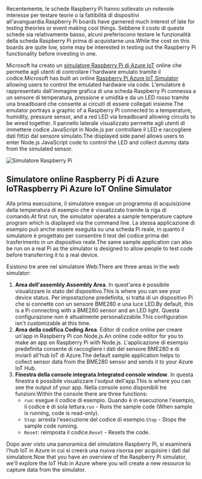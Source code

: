 <span data-ttu-id="0f03e-101">Recentemente, le schede Raspberry Pi hanno sollevato un notevole interesse per testare teorie o la fattibilità di dispositivi all'avanguardia.</span><span class="sxs-lookup"><span data-stu-id="0f03e-101">Raspberry Pi boards have garnered much interest of late for testing theories or event making cool things.</span></span> <span data-ttu-id="0f03e-102">Sebbene il costo di queste schede sia relativamente basso, alcuni preferiscono testare le funzionalità della scheda Raspberry Pi prima di acquistarne una.</span><span class="sxs-lookup"><span data-stu-id="0f03e-102">While the cost on this boards are quite low, some may be interested in testing out the Raspberry Pi functionality before investing in one.</span></span>

<span data-ttu-id="0f03e-103">Microsoft ha creato un [simulatore Raspberry Pi di Azure IoT](https://azure-samples.github.io/raspberry-pi-web-simulator?azure-portal=true) online che permette agli utenti di controllare l'hardware emulato tramite il codice.</span><span class="sxs-lookup"><span data-stu-id="0f03e-103">Microsoft has built an online [Raspberry Pi Azure IoT Simulator](https://azure-samples.github.io/raspberry-pi-web-simulator?azure-portal=true) allowing users to control the emulated hardware via code.</span></span> <span data-ttu-id="0f03e-104">L'emulatore è rappresentato dall'immagine grafica di una scheda Raspberry Pi connessa a un sensore di temperatura, pressione e umidità e da un LED rosso tramite una breadboard che consente ai circuiti di essere collegati insieme.</span><span class="sxs-lookup"><span data-stu-id="0f03e-104">The emulator portrays a graphic of a Raspberry Pi connected to a temperature, humidity, pressure sensor, and a red LED via breadboard allowing circuits to be wired together.</span></span> <span data-ttu-id="0f03e-105">Il pannello laterale visualizzato permette agli utenti di immettere codice JavaScript in Node.js per controllare il LED e raccogliere dati fittizi dal sensore simulato.</span><span class="sxs-lookup"><span data-stu-id="0f03e-105">The displayed side panel allows users to enter Node.js JavaScript code to control the LED and collect dummy data from the simulated sensor.</span></span>

![Simulatore Raspberry Pi](../media/RaspberryPiSimulator.png)

## <a name="raspberry-pi-azure-iot-online-simulator"></a><span data-ttu-id="0f03e-107">Simulatore online Raspberry Pi di Azure IoT</span><span class="sxs-lookup"><span data-stu-id="0f03e-107">Raspberry Pi Azure IoT Online Simulator</span></span>

<span data-ttu-id="0f03e-108">Alla prima esecuzione, il simulatore esegue un programma di acquisizione della temperatura di esempio che è visualizzato tramite la riga di comando.</span><span class="sxs-lookup"><span data-stu-id="0f03e-108">At first run, the simulator operates a sample temperature capture program which is displayed via the command line.</span></span> <span data-ttu-id="0f03e-109">La stessa applicazione di esempio può anche essere eseguita su una scheda Pi reale, in quanto il simulatore è progettato per consentire il test del codice prima del trasferimento in un dispositivo reale.</span><span class="sxs-lookup"><span data-stu-id="0f03e-109">The same sample application can also be run on a real Pi as the simulator is designed to allow people to test code before transferring it to a real device.</span></span>

<span data-ttu-id="0f03e-110">Esistono tre aree nel simulatore Web:</span><span class="sxs-lookup"><span data-stu-id="0f03e-110">There are three areas in the web simulator:</span></span>

1. <span data-ttu-id="0f03e-111">**Area dell'assembly**.</span><span class="sxs-lookup"><span data-stu-id="0f03e-111">**Assembly Area**.</span></span> <span data-ttu-id="0f03e-112">In quest'area è possibile visualizzare lo stato del dispositivo.</span><span class="sxs-lookup"><span data-stu-id="0f03e-112">This is where you can see your device status.</span></span> <span data-ttu-id="0f03e-113">Per impostazione predefinita, si tratta di un dispositivo Pi che si connette con un sensore BME280 e una luce LED.</span><span class="sxs-lookup"><span data-stu-id="0f03e-113">By default, this is a Pi connecting with a BME280 sensor and an LED light.</span></span> <span data-ttu-id="0f03e-114">Questa configurazione non è attualmente personalizzabile.</span><span class="sxs-lookup"><span data-stu-id="0f03e-114">This configuration isn't customizable at this time.</span></span>
2. <span data-ttu-id="0f03e-115">**Area della codifica**.</span><span class="sxs-lookup"><span data-stu-id="0f03e-115">**Coding Area**.</span></span> <span data-ttu-id="0f03e-116">Editor di codice online per creare un'app in Raspberry Pi con Node.js.</span><span class="sxs-lookup"><span data-stu-id="0f03e-116">An online code editor for you to make an app on Raspberry Pi with Node.js.</span></span> <span data-ttu-id="0f03e-117">L'applicazione di esempio predefinita consente di raccogliere i dati del sensore BME280 e di inviarli all'hub IoT di Azure.</span><span class="sxs-lookup"><span data-stu-id="0f03e-117">The default sample application helps to collect sensor data from the BME280 sensor and sends it to your Azure IoT Hub.</span></span>
3. <span data-ttu-id="0f03e-118">**Finestra della console integrata**.</span><span class="sxs-lookup"><span data-stu-id="0f03e-118">**Integrated console window**.</span></span> <span data-ttu-id="0f03e-119">In questa finestra è possibile visualizzare l'output dell'app.</span><span class="sxs-lookup"><span data-stu-id="0f03e-119">This is where you can see the output of your app.</span></span> <span data-ttu-id="0f03e-120">Nella console sono disponibili tre funzioni:</span><span class="sxs-lookup"><span data-stu-id="0f03e-120">Within the console there are three functions:</span></span>
    - <span data-ttu-id="0f03e-121">`run`: esegue il codice di esempio. Quando è in esecuzione l'esempio, il codice è di sola lettura.</span><span class="sxs-lookup"><span data-stu-id="0f03e-121">`run` - Runs the sample code (When sample is running, code is read-only).</span></span>
    - <span data-ttu-id="0f03e-122">`Stop`: arresta l'esecuzione del codice di esempio.</span><span class="sxs-lookup"><span data-stu-id="0f03e-122">`Stop` - Stops the sample code running.</span></span>
    - <span data-ttu-id="0f03e-123">`Reset`: reimposta il codice.</span><span class="sxs-lookup"><span data-stu-id="0f03e-123">`Reset` - Resets the code.</span></span>

<span data-ttu-id="0f03e-124">Dopo aver visto una panoramica del simulatore Raspberry Pi, si esaminerà l'hub IoT in Azure in cui si creerà una nuova risorsa per acquisire i dati dal simulatore.</span><span class="sxs-lookup"><span data-stu-id="0f03e-124">Now that you have an overview of the Raspberry Pi simulator, we'll explore the IoT Hub in Azure where you will create a new resource to capture data from the simulator.</span></span>

<!-- Reference links 
-   Online Raspberry Pi Emulator:
    <https://docs.microsoft.com/azure/iot-hub/iot-hub-raspberry-pi-web-simulator-get-started>
-   <https://azure-samples.github.io/raspberry-pi-web-simulator/#GetStarted>-->